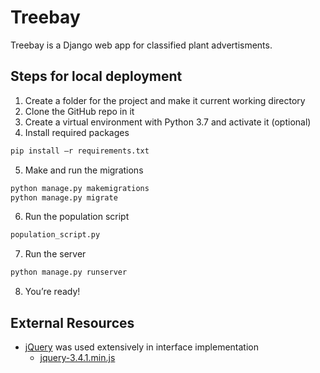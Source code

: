 # Treebay

Treebay is a Django web app for classified plant advertisments.

## Steps for local deployment
1.	Create a folder for the project and make it current working directory
2.	Clone the GitHub repo in it
3.	Create a virtual environment with Python 3.7 and activate it (optional)
4.	Install required packages
```bash
pip install –r requirements.txt
```
5.	Make and run the migrations 
```bash
python manage.py makemigrations
python manage.py migrate
```
6.	Run the population script
```python
population_script.py
```
7.	Run the server 
```bash
python manage.py runserver
```
8.	You’re ready! 

## External Resources

- [jQuery](https://jquery.com/download/) was used extensively in interface implementation
  - [jquery-3.4.1.min.js](https://code.jquery.com/jquery-3.4.1.min.js)

